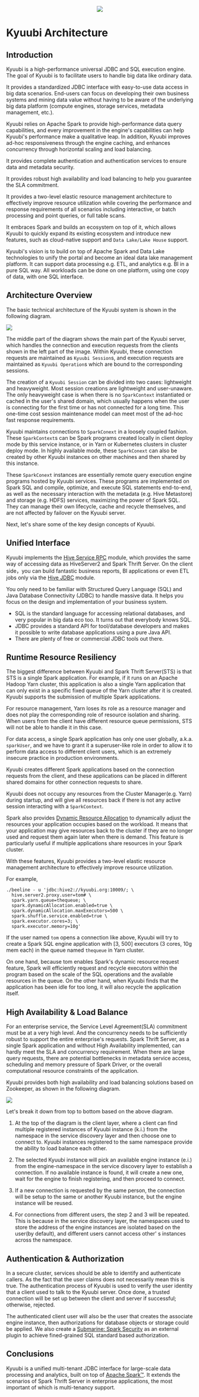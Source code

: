 <div align=center>

![](../imgs/kyuubi_logo_simple.png)

</div>

# Kyuubi Architecture

## Introduction

Kyuubi is a high-performance universal JDBC and SQL execution engine. The goal of Kyuubi is to facilitate users to handle big data like ordinary data.

It provides a standardized JDBC interface with easy-to-use data access in big data scenarios.
End-users can focus on developing their own business systems and mining data value without having to be aware of the underlying big data platform (compute engines, storage services, metadata management, etc.).

Kyuubi relies on Apache Spark to provide high-performance data query capabilities,
and every improvement in the engine's capabilities can help Kyuubi's performance make a qualitative leap.
In addition, Kyuubi improves ad-hoc responsiveness through the engine caching,
and enhances concurrency through horizontal scaling and load balancing.

It provides complete authentication and authentication services to ensure data and metadata security.

It provides robust high availability and load balancing to help you guarantee the SLA commitment.

It provides a two-level elastic resource management architecture to effectively improve resource utilization while covering the performance and response requirements of all scenarios including interactive,
or batch processing and point queries, or full table scans.

It embraces Spark and builds an ecosystem on top of it,
which allows Kyuubi to quickly expand its existing ecosystem and introduce new features,
such as cloud-native support and `Data Lake/Lake House` support.

Kyuubi's vision is to build on top of Apache Spark and Data Lake technologies to unify the portal and become an ideal data lake management platform.
It can support data processing e.g. ETL, and analytics e.g. BI in a pure SQL way.
All workloads can be done on one platform, using one copy of data, with one SQL interface.

## Architecture Overview

The basic technical architecture of the Kyuubi system is shown in the following diagram.

![](../imgs/kyuubi_architecture_new.png)

The middle part of the diagram shows the main part of the Kyuubi server,
which handles the connection and execution requests from the clients shown in the left part of the image. Within Kyuubi,
these connection requests are maintained as `Kyuubi Session`s,
and execution requests are maintained as `Kyuubi Operation`s which are bound to the corresponding sessions.

The creation of a `Kyuubi Session` can be divided into two cases: lightweight and heavyweight.
Most session creations are lightweight and user-unaware.
The only heavyweight case is when there is no `SparkContext` instantiated or cached in the user's shared domain,
which usually happens when the user is connecting for the first time or has not connected for a long time.
This one-time cost session maintenance model can meet most of the ad-hoc fast response requirements.

Kyuubi maintains connections to `SparkConext` in a loosely coupled fashion. These `SparkContext`s can be Spark programs created locally in client deploy mode by this service instance,
or in Yarn or Kubernetes clusters in cluster deploy mode.
In highly available mode, these `SparkConext` can also be created by other Kyuubi instances on other machines and then shared by this instance.

These `SparkConext` instances are essentially remote query execution engine programs hosted by Kyuubi services.
These programs are implemented on Spark SQL and compile, optimize, and execute SQL statements end-to-end,
as well as the necessary interaction with the metadata (e.g. Hive Metastore) and storage (e.g. HDFS) services,
maximizing the power of Spark SQL.
They can manage their own lifecycle,
cache and recycle themselves,
and are not affected by failover on the Kyuubi server.

Next, let's share some of the key design concepts of Kyuubi.

## Unified Interface

Kyuubi implements the [Hive Service RPC](https://mvnrepository.com/artifact/org.apache.hive/hive-service-rpc/2.3.7) module,
which provides the same way of accessing data as HiveServer2 and Spark Thrift Server.
On the client side，you can build fantastic business reports, BI applications or even ETL jobs only via the [Hive JDBC](https://mvnrepository.com/artifact/org.apache.hive/hive-jdbc/2.3.7) module.

You only need to be familiar with Structured Query Language (SQL) and Java Database Connectivity (JDBC) to handle massive data.
It helps you focus on the design and implementation of your business system.

- SQL is the standard language for accessing relational databases, and very popular in big data eco too.
  It turns out that everybody knows SQL.
- JDBC provides a standard API for tool/database developers and makes it possible to write database applications using a pure Java API.
- There are plenty of free or commercial JDBC tools out there.

## Runtime Resource Resiliency

The biggest difference between Kyuubi and Spark Thrift Server(STS) is that STS is a single Spark application.
For example, if it runs on an Apache Hadoop Yarn cluster,
this application is also a single Yarn application that can only exist in a specific fixed queue of the Yarn cluster after it is created.
Kyuubi supports the submission of multiple Spark applications.

For resource management, Yarn loses its role as a resource manager and does not play the corresponding role of resource isolation and sharing.
When users from the client have different resource queue permissions,
STS will not be able to handle it in this case.

For data access, a single Spark application has only one user globally,
a.k.a. `sparkUser`, and we have to grant it a superuser-like role in order to allow it to perform data access to different client users,
which is an extremely insecure practice in production environments.

Kyuubi creates different Spark applications based on the connection requests from the client,
and these applications can be placed in different shared domains for other connection requests to share.

Kyuubi does not occupy any resources from the Cluster Manager(e.g. Yarn) during startup, and will give all resources back if there
is not any active session interacting with a `SparkContext`.

Spark also provides [Dynamic Resource Allocation](http://spark.apache.org/docs/latest/job-scheduling.html#dynamic-resource-allocation) to dynamically adjust the resources your application occupies based on the workload. It means
that your application may give resources back to the cluster if they are no longer used and request them again later when
there is demand. This feature is particularly useful if multiple applications share resources in your Spark cluster.

With these features, Kyuubi provides a two-level elastic resource management architecture to effectively improve resource utilization.

For example,

```shell
./beeline - u 'jdbc:hive2://kyuubi.org:10009/; \
  hive.server2.proxy.user=tom# \
  spark.yarn.queue=thequeue; \
  spark.dynamicAllocation.enabled=true \
  spark.dynamicAllocation.maxExecutors=500 \
  spark.shuffle.service.enabled=true \
  spark.executor.cores=3; \
  spark.executor.memory=10g'

```

If the user named `tom` opens a connection like above, Kyuubi will try to create a Spark SQL engine application with [3, 500] executors (3 cores, 10g mem each) in the queue named `thequeue` in Yarn cluster.

On one hand, because tom enables Spark's dynamic resource request feature,
Spark will efficiently request and recycle executors within the program based on the scale of the SQL operations and the available resources in the queue.
On the other hand, when Kyuubi finds that the application has been idle for too long, it will also recycle the application itself.


## High Availability & Load Balance

For an enterprise service, the Service Level Agreement(SLA) commitment must be at a very high level.
And the concurrency needs to be sufficiently robust to support the entire enterprise's requests.
Spark Thrift Server, as a single Spark application and without High Availability implemented, can hardly meet the SLA and concurrency requirement.
When there are large query requests, there are potential bottlenecks in metadata service access, scheduling and memory pressure of Spark Driver, or the overall computational resource constraints of the application.

Kyuubi provides both high availability and load balancing solutions based on Zookeeper, as shown in the following diagram.

![](../imgs/ha.png)

Let's break it down from top to bottom based on the above diagram.

1. At the top of the diagram is the client layer,
where a client can find multiple registered instances of Kyuubi instance (k.i.) from the namespace in the service discovery layer and then choose one to connect to.
Kyuubi instances registered to the same namespace provide the ability to load balance each other.

2. The selected Kyuubi instance will pick an available engine instance (e.i.) from the engine-namespace in the service discovery layer to establish a connection.
If no available instance is found, it will create a new one, wait for the engine to finish registering, and then proceed to connect.

3. If a new connection is requested by the same person, the connection will be setup to the same or another Kyuubi instance, but the engine instance will be reused.

4. For connections from different users, the step 2 and 3 will be repeated. 
This is because in the service discovery layer,
the namespaces used to store the address of the engine instances are isolated based on the user(by default),
and different users cannot access other' s instances across the namespace.

## Authentication & Authorization

In a secure cluster, services should be able to identify and authenticate callers.
As the fact that the user claims does not necessarily mean this is true.
The authentication process of Kyuubi is used to verify the user identity that a client used to talk to the Kyuubi server.
Once done, a trusted connection will be set up between the client and server if successful; otherwise, rejected.

The authenticated client user will also be the user that creates the associate engine instance, then authorizations for database objects or storage could be applied.
We also create a [Submarine: Spark Security](https://mvnrepository.com/artifact/org.apache.submarine/submarine-spark-security) as an external plugin to achieve fined-grained SQL standard based authorization.

## Conclusions

Kyuubi is a unified multi-tenant JDBC interface for large-scale data processing and analytics, built on top of [Apache Spark™](http://spark.apache.org/).
It extends the scenarios of Spark Thrift Server in enterprise applications, the most important of which is multi-tenancy support.
